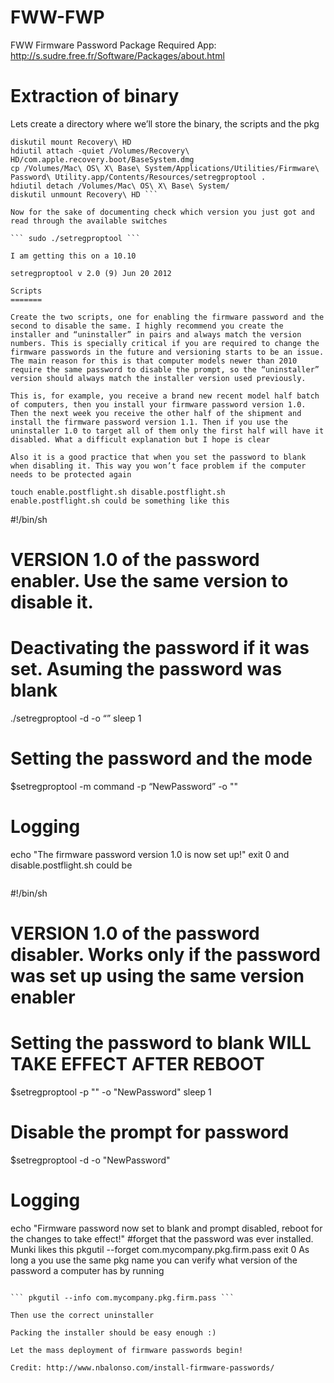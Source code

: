FWW-FWP
=======

FWW Firmware Password Package
Required App: http://s.sudre.free.fr/Software/Packages/about.html

Extraction of binary
=======

Lets create a directory where we’ll store the binary, the scripts and the pkg

``` cd ; mkdir firmwareInstaller ; cd firmwareInstaller
diskutil mount Recovery\ HD 
hdiutil attach -quiet /Volumes/Recovery\ HD/com.apple.recovery.boot/BaseSystem.dmg
cp /Volumes/Mac\ OS\ X\ Base\ System/Applications/Utilities/Firmware\ Password\ Utility.app/Contents/Resources/setregproptool .
hdiutil detach /Volumes/Mac\ OS\ X\ Base\ System/
diskutil unmount Recovery\ HD ```

Now for the sake of documenting check which version you just got and read through the available switches

``` sudo ./setregproptool ```

I am getting this on a 10.10

setregproptool v 2.0 (9) Jun 20 2012

Scripts
=======

Create the two scripts, one for enabling the firmware password and the second to disable the same. I highly recommend you create the installer and “uninstaller” in pairs and always match the version numbers. This is specially critical if you are required to change the firmware passwords in the future and versioning starts to be an issue.
The main reason for this is that computer models newer than 2010 require the same password to disable the prompt, so the “uninstaller” version should always match the installer version used previously.

This is, for example, you receive a brand new recent model half batch of computers, then you install your firmware password version 1.0. Then the next week you receive the other half of the shipment and install the firmware password version 1.1. Then if you use the uninstaller 1.0 to target all of them only the first half will have it disabled. What a difficult explanation but I hope is clear

Also it is a good practice that when you set the password to blank when disabling it. This way you won’t face problem if the computer needs to be protected again

touch enable.postflight.sh disable.postflight.sh
enable.postflight.sh could be something like this

```
#!/bin/sh
###
# VERSION 1.0 of the password enabler. Use the same version to disable it.
###
# Deactivating the password if it was set. Asuming the password was blank
./setregproptool -d -o “”
sleep 1
# Setting the password and the mode
$setregproptool -m command -p “NewPassword” -o ""
# Logging
echo "The firmware password version 1.0 is now set up!"
exit 0
and disable.postflight.sh could be
```

```
#!/bin/sh
###
# VERSION 1.0 of the password disabler. Works only if the password was set up using the same version enabler
###
# Setting the password to blank WILL TAKE EFFECT AFTER REBOOT
$setregproptool -p "" -o "NewPassword"
sleep 1
# Disable the prompt for password
$setregproptool -d -o "NewPassword"
# Logging
echo "Firmware password now set to blank and prompt disabled, reboot for the changes to take effect!"
#forget that the password was ever installed. Munki likes this
pkgutil --forget com.mycompany.pkg.firm.pass
exit 0
As long a you use the same pkg name you can verify what version of the password a computer has by running
```

``` pkgutil --info com.mycompany.pkg.firm.pass ```

Then use the correct uninstaller

Packing the installer should be easy enough :)

Let the mass deployment of firmware passwords begin!

Credit: http://www.nbalonso.com/install-firmware-passwords/
